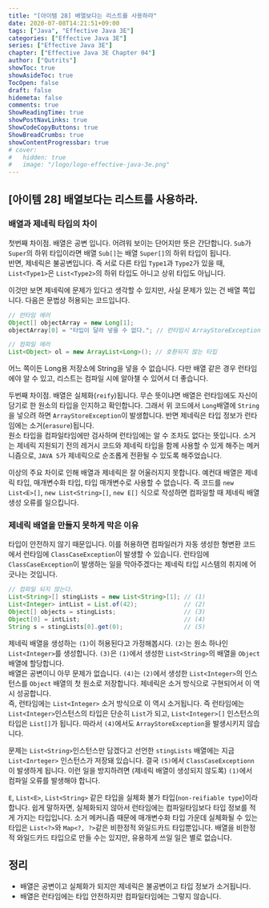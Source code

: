 ```yaml
---
title: "[아이템 28] 배열보다는 리스트를 사용하라"
date: 2020-07-08T14:21:51+09:00
tags: ["Java", "Effective Java 3E"]
categories: ["Effective Java 3E"]
series: ["Effective Java 3E"]
chapter: ["Effective Java 3E Chapter 04"]
author: ["Qutrits"]
showToc: true
showAsideToc: true
TocOpen: false
draft: false
hidemeta: false
comments: true
ShowReadingTime: true
showPostNavLinks: true
ShowCodeCopyButtons: true
ShowBreadCrumbs: true
showContentProgressbar: true
# cover:
#   hidden: true
#   image: "/logo/logo-effective-java-3e.png"
---
```

## [아이템 28] 배열보다는 리스트를 사용하라.

### 배열과 제네릭 타입의 차이
첫번째 차이점. 배열은 공변 입니다. 어려워 보이는 단어지만 뜻은 간단합니다. `Sub`가 `Super`의 하위 타입이라면 배열 `Sub[]`는 배열 `Super[]`의 하위 타입이 됩니다.   
반면, 제네릭은 불공변입니다. 즉 서로 다른 타입 `Type1`과 `Type2`가 있을 때, `List<Type1>`은 `List<Type2>`의 하위 타입도 아니고 상위 타입도 아닙니다.

이것만 보면 제네릭에 문제가 있다고 생각할 수 있지만, 사실 문제가 있는 건 배열 쪽입니다. 다음은 문법상 허용되는 코드입니다.

``` java
// 런타임 에러
Object[] objectArray = new Long[1];
objectArray[0] = "타입이 달라 넣을 수 없다."; // 런타임시 ArrayStoreException을 던진다
```

``` java
// 컴파일 에러
List<Object> ol = new ArrayList<Long>(); // 호환되지 않는 타입
```

어느 쪽이든 Long용 저장소에 String을 넣을 수 없습니다. 다만 배열 같은 경우 런타임에야 알 수 있고, 리스트는 컴파일 시에 알아챌 수 있어서 더 좋습니다.
   
두번째 차이점. 배열은 실체화(`reify`)됩니다. 무슨 뜻이냐면 배열은 런타임에도 자신이 담기로 한 원소의 타입을 인지하고 확인합니다. 그래서 위 코드에서 `Long`배열에 `String`을 넣으려 하면
`ArrayStoreException`이 발생합니다. 반면 제네릭은 타입 정보가 런타임에는 소거(`erasure`)됩니다.   
원소 타입을 컴파일타임에만 검사하며 런타임에는 알 수 조차도 없다는 뜻입니다. 소거는 제네릭 지원되기 전의 레거시 코드와 제네릭 타입을 함께 사용할 수 있게 해주는 메커니즘으로, `JAVA 5`가 제네릭으로 순조롭게 전환될 수 있도록 해주었습니다.
   
이상의 주요 차이로 인해 배열과 제네릭은 잘 어울러지지 못합니다. 예컨대 배열은 제네릭 타입, 매개변수화 타입, 타입 매개변수로 사용할 수 없습니다. 즉 코드를 `new List<E>[]`, `new List<String>[]`, `new E[]` 식으로 작성하면 컴파일할 때 제네릭 배열 생성 오류를 일으킵니다.
   

### 제네릭 배열을 만들지 못하게 막은 이유
타입이 안전하지 않기 때문입니다. 이를 허용하면 컴파일러가 자동 생성한 형변환 코드에서 런타임에 `ClassCaseException`이 발생할 수 있습니다. 런타임에 `ClassCaseException`이 발생하는 일을 막아주겠다는 제네릭 타입 시스템의 취지에 어긋나는 것입니다.

``` java
// 컴파일 되지 않는다.
List<String>[] stingLists = new List<String>[1]; // (1)
List<Integer> intList = List.of(42);             // (2)
Object[] objects = stingLists;                   // (3)
Object[0] = intList;                             // (4)
String s = stingLists[0].get(0);                 // (5)
```

제네릭 배열을 생성하는 `(1)`이 허용된다고 가정해봅시다. `(2)`는 원소 하나인 `List<Integer>`를 생성합니다. `(3)`은 `(1)`에서 생성한 `List<String>`의 배열을 `Object` 배열에 할당합니다.   
배열은 공변이니 아무 문제가 없습니다. `(4)`는 `(2)`에서 생성한 `List<Integer>`의 인스턴스를 `Object` 배열의 첫 원소로 저장합니다. 제네릭은 소거 방식으로 구현되어서 이 역시 성공합니다.   
즉, 런타임에는 `List<Integer>` 소거 방식으로 이 역시 소거됩니다. 즉 런타임에는 `List<Integer>`인스턴스의 타입은 단순히 `List`가 되고, `List<Integer>[]` 인스턴스의 타입은 `List[]`가 됩니다. 따라서 `(4)`에서도 `ArrayStoreException`을 발생시키지 않습니다.
   
문제는 `List<String>`인스턴스만 담겠다고 선언한 `stingLists` 배열에는 지금 `List<Inrteger>` 인스턴스가 저장돼 있습니다. 결국 `(5)`에서 `ClassCaseExceptionn`이 발생하게 됩니다.
이런 일을 방지하려면 (제네릭 배열이 생성되지 않도록) `(1)`에서 컴파일 오류를 발생해야 합니다.
   
`E`, `List<E>`, `List<String>` 같은 타입을 실체화 불가 타입(`non-reifiable type`)이라 합니다. 쉽게 말하자면, 실체화되지 않아서 런타임에는 컴파일타임보다 타입 정보를 적게 가지는 타입입니다. 소거 메커니즘 때문에 매개변수화 타입 가운데 실체화될 수 있는  타입은 `List<?>`와 `Map<?, ?>`같은 비한정적 와일드카드 타입뿐입니다. 배열을 비한정적 와일드카드 타입으로 만들 수는 있지만, 유용하게 쓰일 일은 별로 없습니다.
   

## 정리
- 배열은 공변이고 실체화가 되지만 제네릭은 불공변이고 타입 정보가 소거됩니다.
- 배열은 런타임에는 타입 안전하지만 컴파일타임에는 그렇지 않습니다.

